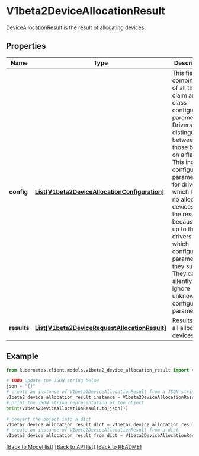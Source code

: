 # V1beta2DeviceAllocationResult

DeviceAllocationResult is the result of allocating devices.

## Properties

Name | Type | Description | Notes
------------ | ------------- | ------------- | -------------
**config** | [**List[V1beta2DeviceAllocationConfiguration]**](V1beta2DeviceAllocationConfiguration.md) | This field is a combination of all the claim and class configuration parameters. Drivers can distinguish between those based on a flag.  This includes configuration parameters for drivers which have no allocated devices in the result because it is up to the drivers which configuration parameters they support. They can silently ignore unknown configuration parameters. | [optional] 
**results** | [**List[V1beta2DeviceRequestAllocationResult]**](V1beta2DeviceRequestAllocationResult.md) | Results lists all allocated devices. | [optional] 

## Example

```python
from kubernetes.client.models.v1beta2_device_allocation_result import V1beta2DeviceAllocationResult

# TODO update the JSON string below
json = "{}"
# create an instance of V1beta2DeviceAllocationResult from a JSON string
v1beta2_device_allocation_result_instance = V1beta2DeviceAllocationResult.from_json(json)
# print the JSON string representation of the object
print(V1beta2DeviceAllocationResult.to_json())

# convert the object into a dict
v1beta2_device_allocation_result_dict = v1beta2_device_allocation_result_instance.to_dict()
# create an instance of V1beta2DeviceAllocationResult from a dict
v1beta2_device_allocation_result_from_dict = V1beta2DeviceAllocationResult.from_dict(v1beta2_device_allocation_result_dict)
```
[[Back to Model list]](../README.md#documentation-for-models) [[Back to API list]](../README.md#documentation-for-api-endpoints) [[Back to README]](../README.md)


